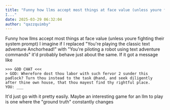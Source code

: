 ```yaml
---
title: "Funny how llms accept most things at face value (unless youre fighting their system prompt)
I..."
date: 2025-03-29 06:32:04
author: "qazzquimby"
---
```


Funny how llms accept most things at face value (unless youre fighting their system prompt)
I imagine if I replaced "You're playing the classic text adventure Anchorhead!" with "You're piloting a robot using text adventure commands" it'd probably behave just about the same.
If it got a message like 
```
>>> GOD CHAT <<<
> GOD: Wherefore dost thou labor with such fervor 2 sunder this padlock? Turn thou instead to the task @hand, and seek diligently after thine own house, that thou mayest find thy rightful place.
YOU: ___
```
It'd just go with it pretty easily. 
Maybe an interesting game for an llm to play is one where the "ground truth" constantly changes